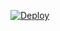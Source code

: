 [![Deploy](https://www.herokucdn.com/deploy/button.svg)](https://heroku.com/deploy?template=https://github.com/squirrelpython/GroupHelperV2)

